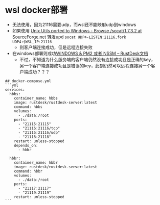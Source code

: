 # wsl docker部署
- 无法使用，因为21116需要udp，而wsl还不能映射udp到windows
- 如果使用 [Unix Utils ported to Windows - Browse /socat/1.7.3.2 at SourceForge.net](https://sourceforge.net/projects/unix-utils/files/socat/1.7.3.2/) 转发upd `socat UDP4-LISTEN:21116,fork UDP4:$WSL_IP:21116`
	- 则客户端连接成功，但是远程连接失败
- 在windows部署则成功[WINDOWS & PM2 或者 NSSM – RustDesk文档](https://rustdesk.com/docs/zh-cn/self-host/rustdesk-server-oss/windows/#%e4%bd%bf%e7%94%a8-nssm-%e5%ae%89%e8%a3%85)
	- 不过，不知道为什么服务端的客户端仍然没有连接成功且是正确的key，另一个客户端连接成功且是错误的key，此刻仍然可以远程连接另一个客户端成功？？？
````
## docker-compose.yml
```yml
services:
  hbbs:
    container_name: hbbs
    image: rustdesk/rustdesk-server:latest
    command: hbbs
    volumes:
      - ./data:/root
    ports:
      - "21115:21115"
      - "21116:21116/tcp"
      - "21116:21116/udp"
      - "21118:21118"
    restart: unless-stopped
    depends_on:
      - hbbr

  hbbr:
    container_name: hbbr
    image: rustdesk/rustdesk-server:latest
    command: hbbr
    volumes:
      - ./data:/root
    ports:
      - "21117:21117"
      - "21119:21119"
    restart: unless-stopped
```